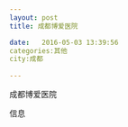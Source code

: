 ```yaml
--- 
layout: post 
title: 成都博爱医院

date:   2016-05-03 13:39:56 
categories:其他  
city:成都
  
--- 
```

   
成都博爱医院

信息

